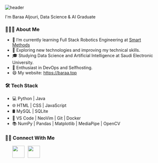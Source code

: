 <!-- <h2> Hello! <img src="https://media.tenor.com/SNL9_xhZl9oAAAAj/waving-hand-joypixels.gif" width="32"> </h2>
<!-- header from https://github.com/kyechan99/capsule-render -->
  
![header](https://capsule-render.vercel.app/api?type=waving&height=200&section=header&text=Greetings!&fontSize=70&theme=tokyonight)
  
I'm Baraa Aljouri, Data Science & AI Graduate

<h3> 👨🏻‍💻 About Me </h3>

- 🔭 I’m currently learning Full Stack Robotics Engineering at <a href="https://s-m.com.sa/"> Smart Methods </a>
- 🔎 Exploring new technologies and improving my technical skills.
- 🎓 Studying Data Science and Artificial Intelligence at Saudi Electronic University.
- 🌱 Enthusiast in DevOps and Selfhosting.
- 😄 My website: https://baraa.top

<h3> 🛠 Tech Stack </h3>

- 💻 Python | Java
- 🌐 HTML | CSS | JavaScript 
- 🛢 MySQL | SQLite
- 🔧 VS Code | NeoVim | Git | Docker
- 📚 NumPy | Pandas | Matplotlib | MediaPipe | OpenCV

<h3> 🤝🏻 Connect With Me </h3>
<p>
&nbsp; &nbsp; &nbsp; <a href="https://www.linkedin.com/in/baraaaljouri"><img src="https://img.icons8.com/?size=48&id=13930&format=png" width="40"></a>
&nbsp; <a href="mailto:BaraaAljouri@gmail.com"><img src="https://img.icons8.com/?size=48&id=P7UIlhbpWzZm&format=png" width="40"></a>
</p>

<!-- stats cards from https://github.com/anuraghazra/github-readme-stats -->
<!-- ![Top Langs](https://github-readme-stats.vercel.app/api/top-langs/?username=itsbaraa) -->
<!--![Baraa GitHub stats](https://github-readme-stats.vercel.app/api?username=itsbaraa&theme=github_dark&show_icons=true) -->
